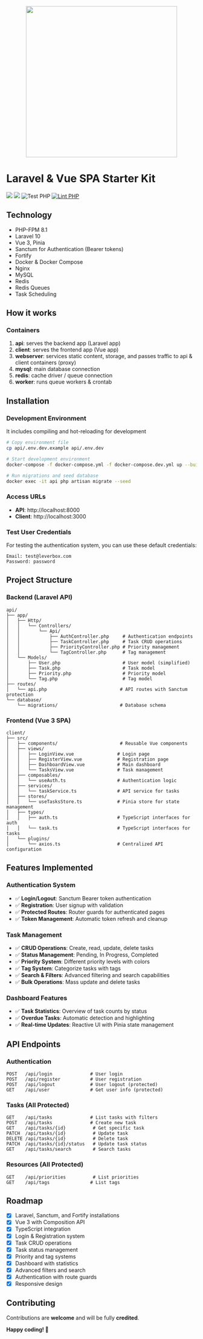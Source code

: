 <p align="center">
  <img src="https://laravelvuespa.com/preview-dark.png" width="400" />
</p>

# Laravel & Vue SPA Starter Kit 
[![](https://img.shields.io/badge/vue.js-v3-04C690.svg)](https://vuejs.org/) 
[![](https://img.shields.io/badge/Laravel-v10.0-ff2e21.svg)](https://laravel.com) 
![Test PHP](https://github.com/fumeapp/laranuxt/workflows/Test%20PHP/badge.svg) 
[![Lint PHP](https://github.com/fumeapp/laranuxt/actions/workflows/lint-php.yml/badge.svg)](https://github.com/fumeapp/laranuxt/actions/workflows/lint-php.yml)

## Technology
- PHP-FPM 8.1
- Laravel 10
- Vue 3, Pinia
- Sanctum for Authentication (Bearer tokens)
- Fortify
- Docker & Docker Compose
- Nginx
- MySQL
- Redis
- Redis Queues
- Task Scheduling

## How it works
### Containers
1) **api**: serves the backend app (Laravel app)
2) **client**: serves the frontend app (Vue app)
3) **webserver**: services static content, storage, and passes traffic to api & client containers (proxy)
4) **mysql**: main database connection
5) **redis**: cache driver / queue connection
6) **worker**: runs queue workers & crontab

## Installation

### Development Environment
It includes compiling and hot-reloading for development

```bash
# Copy environment file
cp api/.env.dev.example api/.env.dev

# Start development environment
docker-compose -f docker-compose.yml -f docker-compose.dev.yml up --build

# Run migrations and seed database
docker exec -it api php artisan migrate --seed
```

### Access URLs
- **API**: http://localhost:8000
- **Client**: http://localhost:3000

### Test User Credentials
For testing the authentication system, you can use these default credentials:

```
Email: test@leverbox.com
Password: password
```

## Project Structure

### Backend (Laravel API)
```
api/
├── app/
│   ├── Http/
│   │   └── Controllers/
│   │       └── Api/
│   │           ├── AuthController.php     # Authentication endpoints
│   │           ├── TaskController.php     # Task CRUD operations
│   │           ├── PriorityController.php # Priority management
│   │           └── TagController.php      # Tag management
│   └── Models/
│       ├── User.php                       # User model (simplified)
│       ├── Task.php                       # Task model
│       ├── Priority.php                   # Priority model
│       └── Tag.php                        # Tag model
├── routes/
│   └── api.php                           # API routes with Sanctum protection
└── database/
    └── migrations/                       # Database schema
```

### Frontend (Vue 3 SPA)
```
client/
├── src/
│   ├── components/                       # Reusable Vue components
│   ├── views/
│   │   ├── LoginView.vue                # Login page
│   │   ├── RegisterView.vue             # Registration page
│   │   ├── DashboardView.vue            # Main dashboard
│   │   └── TasksView.vue                # Task management
│   ├── composables/
│   │   └── useAuth.ts                   # Authentication logic
│   ├── services/
│   │   └── taskService.ts               # API service for tasks
│   ├── stores/
│   │   └── useTasksStore.ts             # Pinia store for state management
│   ├── types/
│   │   ├── auth.ts                      # TypeScript interfaces for auth
│   │   └── task.ts                      # TypeScript interfaces for tasks
│   └── plugins/
│       └── axios.ts                     # Centralized API configuration
```

## Features Implemented

### Authentication System
- ✅ **Login/Logout**: Sanctum Bearer token authentication
- ✅ **Registration**: User signup with validation
- ✅ **Protected Routes**: Router guards for authenticated pages
- ✅ **Token Management**: Automatic token refresh and cleanup

### Task Management
- ✅ **CRUD Operations**: Create, read, update, delete tasks
- ✅ **Status Management**: Pending, In Progress, Completed
- ✅ **Priority System**: Different priority levels with colors
- ✅ **Tag System**: Categorize tasks with tags
- ✅ **Search & Filters**: Advanced filtering and search capabilities
- ✅ **Bulk Operations**: Mass update and delete tasks

### Dashboard Features
- ✅ **Task Statistics**: Overview of task counts by status
- ✅ **Overdue Tasks**: Automatic detection and highlighting
- ✅ **Real-time Updates**: Reactive UI with Pinia state management

## API Endpoints

### Authentication
```http
POST   /api/login              # User login
POST   /api/register           # User registration
POST   /api/logout             # User logout (protected)
GET    /api/user               # Get user info (protected)
```

### Tasks (All Protected)
```http
GET    /api/tasks              # List tasks with filters
POST   /api/tasks              # Create new task
GET    /api/tasks/{id}          # Get specific task
PATCH  /api/tasks/{id}          # Update task
DELETE /api/tasks/{id}          # Delete task
PATCH  /api/tasks/{id}/status   # Update task status
GET    /api/tasks/search        # Search tasks
```

### Resources (All Protected)
```http
GET    /api/priorities          # List priorities
GET    /api/tags               # List tags
```

## Roadmap
- [x] Laravel, Sanctum, and Fortify installations
- [x] Vue 3 with Composition API
- [x] TypeScript integration
- [x] Login & Registration system
- [x] Task CRUD operations
- [x] Task status management
- [x] Priority and tag systems
- [x] Dashboard with statistics
- [x] Advanced filters and search
- [x] Authentication with route guards
- [x] Responsive design

## Contributing
Contributions are **welcome** and will be fully **credited**.

**Happy coding! 🚀**